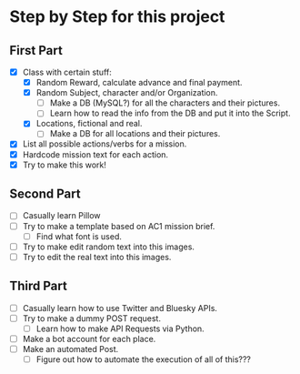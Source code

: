 # Step by Step for this project

## First Part

- [x] Class with certain stuff:
    - [x]  Random Reward, calculate advance and final payment.
    - [x]  Random Subject, character and/or Organization.
        - [ ]  Make a DB (MySQL?) for all the characters and their pictures.
        - [ ]  Learn how to read the info from the DB and put it into the Script.
    - [x]  Locations, fictional and real.
        - [ ]  Make a DB for all locations and their pictures.

- [x]  List all possible actions/verbs for a mission.
- [x]  Hardcode mission text for each action.
- [x]  Try to make this work!

## Second Part

- [ ]  Casually learn Pillow
- [ ]  Try to make a template based on AC1 mission brief.
    - [ ]  Find what font is used.
- [ ]  Try to make edit random text into this images.
- [ ]  Try to edit the real text into this images.

## Third Part

- [ ]  Casually learn how to use Twitter and Bluesky APIs.
- [ ]  Try to make a dummy POST request.
    - [ ]  Learn how to make API Requests via Python.
- [ ]  Make a bot account for each place.
- [ ]  Make an automated Post.
    - [ ]  Figure out how to automate the execution of all of this???